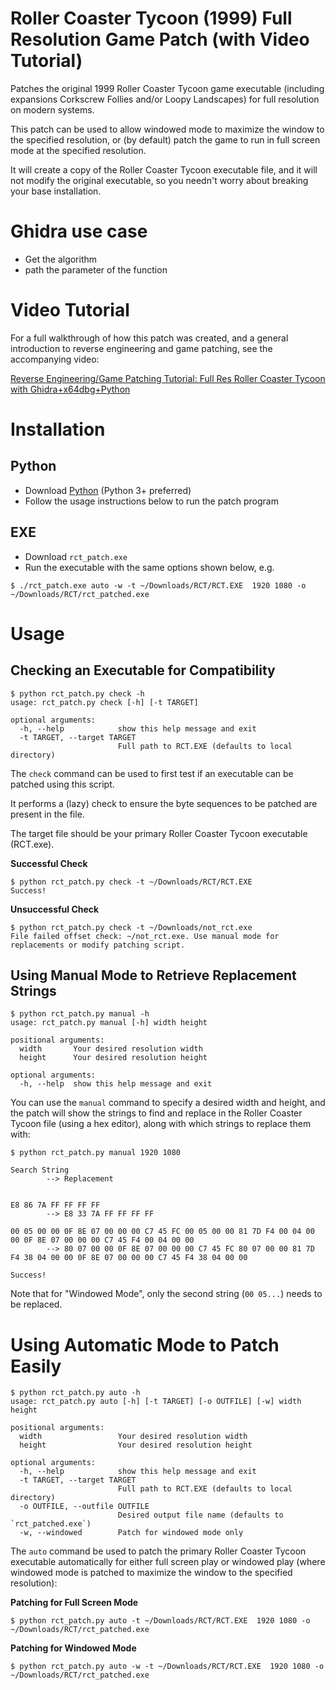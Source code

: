 # Roller Coaster Tycoon (1999) Full Resolution Game Patch (with Video Tutorial)
Patches the original 1999 Roller Coaster Tycoon game executable (including expansions Corkscrew Follies and/or Loopy Landscapes) for full resolution on modern systems.

This patch can be used to allow windowed mode to maximize the window to the specified resolution, or (by default) patch the game to run in full screen mode at the specified resolution.

It will create a copy of the Roller Coaster Tycoon executable file, and it will not modify the original executable, so you needn't worry about breaking your base installation.

# Ghidra use case
* Get the algorithm
* path the parameter of the function

# Video Tutorial
For a full walkthrough of how this patch was created, and a general introduction to reverse engineering and game patching, see the accompanying video:

[Reverse Engineering/Game Patching Tutorial: Full Res Roller Coaster Tycoon with Ghidra+x64dbg+Python](https://youtu.be/cwBoUuy4nGc)

# Installation
## Python
* Download [Python](https://www.python.org/downloads/) (Python 3+ preferred)
* Follow the usage instructions below to run the patch program
## EXE
* Download `rct_patch.exe`
* Run the executable with the same options shown below, e.g. 

```
$ ./rct_patch.exe auto -w -t ~/Downloads/RCT/RCT.EXE  1920 1080 -o ~/Downloads/RCT/rct_patched.exe
```

# Usage
## Checking an Executable for Compatibility
```
$ python rct_patch.py check -h
usage: rct_patch.py check [-h] [-t TARGET]

optional arguments:
  -h, --help            show this help message and exit
  -t TARGET, --target TARGET
                        Full path to RCT.EXE (defaults to local directory)
```

The `check` command can be used to first test if an executable can be patched using this script. 

It performs a (lazy) check to ensure the byte sequences to be patched are present in the file.

The target file should be your primary Roller Coaster Tycoon executable (RCT.exe).


**Successful Check**
```
$ python rct_patch.py check -t ~/Downloads/RCT/RCT.EXE
Success!
```

**Unsuccessful Check**
```
$ python rct_patch.py check -t ~/Downloads/not_rct.exe 
File failed offset check: ~/not_rct.exe. Use manual mode for replacements or modify patching script.
```

## Using Manual Mode to Retrieve Replacement Strings
```
$ python rct_patch.py manual -h
usage: rct_patch.py manual [-h] width height

positional arguments:
  width       Your desired resolution width
  height      Your desired resolution height

optional arguments:
  -h, --help  show this help message and exit
```

You can use the `manual` command to specify a desired width and height, and the patch will show the strings to find and replace in the Roller Coaster Tycoon file (using a hex editor), along with which strings to replace them with:

```
$ python rct_patch.py manual 1920 1080

Search String
        --> Replacement


E8 86 7A FF FF FF FF
        --> E8 33 7A FF FF FF FF

00 05 00 00 0F 8E 07 00 00 00 C7 45 FC 00 05 00 00 81 7D F4 00 04 00 00 0F 8E 07 00 00 00 C7 45 F4 00 04 00 00
        --> 80 07 00 00 0F 8E 07 00 00 00 C7 45 FC 80 07 00 00 81 7D F4 38 04 00 00 0F 8E 07 00 00 00 C7 45 F4 38 04 00 00

Success!
```

Note that for "Windowed Mode", only the second string (`00 05...`) needs to be replaced.

# Using Automatic Mode to Patch Easily
```
$ python rct_patch.py auto -h
usage: rct_patch.py auto [-h] [-t TARGET] [-o OUTFILE] [-w] width height

positional arguments:
  width                 Your desired resolution width
  height                Your desired resolution height

optional arguments:
  -h, --help            show this help message and exit
  -t TARGET, --target TARGET
                        Full path to RCT.EXE (defaults to local directory)
  -o OUTFILE, --outfile OUTFILE
                        Desired output file name (defaults to `rct_patched.exe`)
  -w, --windowed        Patch for windowed mode only
```

The `auto` command be used to patch the primary Roller Coaster Tycoon executable automatically for either full screen play or windowed play (where windowed mode is patched to maximize the window to the specified resolution):

**Patching for Full Screen Mode**
```
$ python rct_patch.py auto -t ~/Downloads/RCT/RCT.EXE  1920 1080 -o ~/Downloads/RCT/rct_patched.exe

```

**Patching for Windowed Mode**
```
$ python rct_patch.py auto -w -t ~/Downloads/RCT/RCT.EXE  1920 1080 -o ~/Downloads/RCT/rct_patched.exe
```
